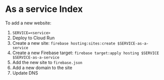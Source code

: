 # As a service Index

To add a new website:

1. `SERVICE=<service>`
1. Deploy to Cloud Run
1. Create a new site: `firebase hosting:sites:create $SERVICE-as-a-service`
1. Create a new Firebase target: `firebase target:apply hosting $SERVICE $SERVICE-as-a-service`
1. Add the new site to `firebase.json`
1. Add a new domain to the site
1. Update DNS